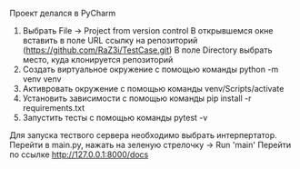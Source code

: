 Проект делался в PyCharm
1. Выбрать File -> Project from version control
   В открывшемся окне вставить в поле URL ссылку на репозиторий (https://github.com/RaZ3i/TestCase.git)
   В поле Directory выбрать место, куда клонируется репозиторий
2. Создать виртуальное окружение с помощью команды python -m venv venv
3. Активровать окружение с помощью команды venv/Scripts/activate
4. Установить зависимости с помощью команды pip install -r requirements.txt
5. Запустить тесты с помощью команды pytest -v

Для запуска тествого сервера необходимо выбрать интерпертатор.
Перейти в main.py, нажать на зеленую стрелочку -> Run 'main'
Перейти по ссылке http://127.0.0.1:8000/docs
